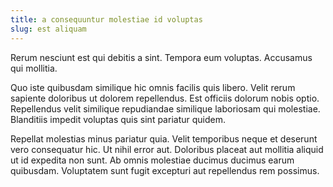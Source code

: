 ```yaml
---
title: a consequuntur molestiae id voluptas
slug: est aliquam
---
```


Rerum nesciunt est qui debitis a sint. Tempora eum voluptas. Accusamus qui mollitia.

Quo iste quibusdam similique hic omnis facilis quis libero. Velit rerum sapiente doloribus ut dolorem repellendus. Est officiis dolorum nobis optio. Repellendus velit similique repudiandae similique laboriosam qui molestiae. Blanditiis impedit voluptas quis sint pariatur quidem.

Repellat molestias minus pariatur quia. Velit temporibus neque et deserunt vero consequatur hic. Ut nihil error aut. Doloribus placeat aut mollitia aliquid ut id expedita non sunt. Ab omnis molestiae ducimus ducimus earum quibusdam. Voluptatem sunt fugit excepturi aut repellendus rem possimus.
